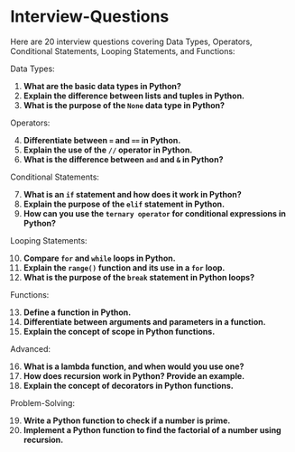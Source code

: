 # Interview-Questions
Here are 20 interview questions covering Data Types, Operators, Conditional Statements, Looping Statements, and Functions:

Data Types:

1. **What are the basic data types in Python?**
2. **Explain the difference between lists and tuples in Python.**
3. **What is the purpose of the `None` data type in Python?**

Operators:

4. **Differentiate between `=` and `==` in Python.**
5. **Explain the use of the `//` operator in Python.**
6. **What is the difference between `and` and `&` in Python?**

Conditional Statements:

7. **What is an `if` statement and how does it work in Python?**
8. **Explain the purpose of the `elif` statement in Python.**
9. **How can you use the `ternary operator` for conditional expressions in Python?**

Looping Statements:

10. **Compare `for` and `while` loops in Python.**
11. **Explain the `range()` function and its use in a `for` loop.**
12. **What is the purpose of the `break` statement in Python loops?**

Functions:

13. **Define a function in Python.**
14. **Differentiate between arguments and parameters in a function.**
15. **Explain the concept of scope in Python functions.**

Advanced:

16. **What is a lambda function, and when would you use one?**
17. **How does recursion work in Python? Provide an example.**
18. **Explain the concept of decorators in Python functions.**

Problem-Solving:

19. **Write a Python function to check if a number is prime.**
20. **Implement a Python function to find the factorial of a number using recursion.**
